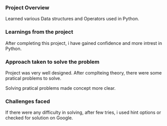 ### Project Overview

 Learned various Data structures and Operators used in Python.


### Learnings from the project

 After completing this project, i have gained confidence and more intrest in Python. 


### Approach taken to solve the problem

 Project was very well designed.
After complteing theory, there were some pratical problems to solve.

Solving pratical problems made concept more clear.



### Challenges faced

 If there were any difficulty in solving, after few tries, i used hint options or checked for solution on Google.


